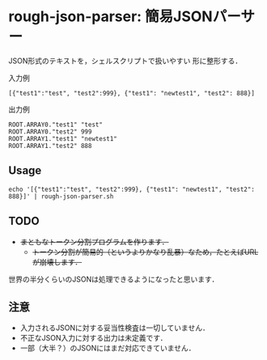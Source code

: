 # rough-json-parser: 簡易JSONパーサー

JSON形式のテキストを，シェルスクリプトで扱いやすい
形に整形する．

入力例

    [{"test1":"test", "test2":999}, {"test1": "newtest1", "test2": 888}]

出力例

    ROOT.ARRAY0."test1" "test"
    ROOT.ARRAY0."test2" 999
    ROOT.ARRAY1."test1" "newtest1"
    ROOT.ARRAY1."test2" 888

## Usage

    echo '[{"test1":"test", "test2":999}, {"test1": "newtest1", "test2": 888}]' | rough-json-parser.sh

## TODO
- ~~まともなトークン分割プログラムを作ります．~~
    - ~~トークン分割が簡易的（というよりかなり乱暴）なため，たとえばURLが崩壊します．~~

世界の半分くらいのJSONは処理できるようになったと思います．

## 注意
- 入力されるJSONに対する妥当性検査は一切していません．
- 不正なJSON入力に対する出力は未定義です．
- 一部（大半？）のJSONにはまだ対応できていません．
